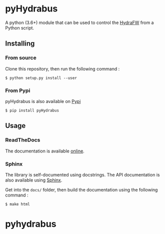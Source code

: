 # pyHydrabus

A python (3.6+) module that can be used to control the [HydraFW](https://github.com/hydrabus/hydrafw) from a Python script.

## Installing

### From source

Clone this repository, then run the following command :

```
$ python setup.py install --user
```

### From Pypi

pyHydrabus is also available on [Pypi](https://pypi.org/project/pyHydrabus/)

```
$ pip install pyHydrabus
```

## Usage

### ReadTheDocs

The documentation is available [online](https://pyhydrabus.readthedocs.io/en/latest/).

### Sphinx

The library is self-documented using docstrings.
The API documentation is also available using [Sphinx](http://www.sphinx-doc.org).


Get into the `docs/` folder, then build the documentation using the following command :

```
$ make html
```

# pyhydrabus

